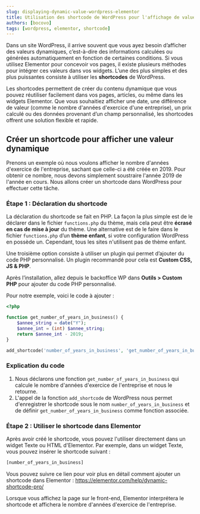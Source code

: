 ```yaml
---
slug: displaying-dynamic-value-wordpress-elementor
title: Utilisation des shortcode de WordPress pour l'affichage de value dynamic dans Elementor
authors: [bocovo]
tags: [wordpress, elementor, shortcode]
---
```


Dans un site WordPress, il arrive souvent que vous ayez besoin d’afficher des valeurs dynamiques, c’est-à-dire des informations calculées ou générées automatiquement en fonction de certaines conditions. 
Si vous utilisez Elementor pour concevoir vos pages, il existe plusieurs méthodes pour intégrer ces valeurs dans vos widgets. L’une des plus simples et des plus puissantes consiste à utiliser les **shortcodes** de WordPress.

Les shortcodes permettent de créer du contenu dynamique que vous pouvez réutiliser facilement dans vos pages, articles, ou même dans les widgets Elementor. Que vous souhaitiez afficher une date, une différence de valeur (comme le nombre d'années d'exercice d'une entreprise), un prix calculé ou des données provenant d’un champ personnalisé, les shortcodes offrent une solution flexible et rapide.

## Créer un shortcode pour afficher une valeur dynamique

Prenons un exemple où nous voulons afficher le nombre d'années d'exercice de l'entreprise, sachant que celle-ci a été créée en 2019. Pour obtenir ce nombre, nous devons simplement soustraire l'année 2019 de l'année en cours. Nous allons créer un shortcode dans WordPress pour effectuer cette tâche.

### Étape 1 : Déclaration du shortcode

La déclaration du shortcode se fait en PHP. La façon la plus simple est de le déclarer dans le fichier `functions.php` du thème, mais cela peut être **écrasé en cas de mise à jour** du thème. Une alternative est de le faire dans le fichier `functions.php` d’un **thème enfant**, si votre configuration WordPress en possède un. Cependant, tous les sites n'utilisent pas de thème enfant.

Une troisième option consiste à utiliser un plugin qui permet d’ajouter du code PHP personnalisé. Un plugin recommandé pour cela est **Custom CSS, JS & PHP**.

Après l’installation, allez depuis le backoffice WP dans **Outils > Custom PHP** pour ajouter du code PHP personnalisé.

Pour notre exemple, voici le code à ajouter :

```php
<?php

function get_number_of_years_in_business() {
    $annee_string = date("Y");
    $annee_int = (int) $annee_string;
    return $annee_int - 2019;
}

add_shortcode('number_of_years_in_business', 'get_number_of_years_in_business');
```

### Explication du code

1. Nous déclarons une fonction `get_number_of_years_in_business` qui calcule le nombre d'années d'exercice de l'entreprise et nous le retourne.
2. L'appel de la fonction `add_shortcode` de WordPress nous permet d'enregistrer le shortcode sous le nom `number_of_years_in_business` et de définir `get_number_of_years_in_business` comme fonction associée.

### Étape 2 : Utiliser le shortcode dans Elementor

Après avoir créé le shortcode, vous pouvez l'utiliser directement dans un widget Texte ou HTML d'Elementor. Par exemple, dans un widget Texte, vous pouvez insérer le shortcode suivant :

```txt
[number_of_years_in_business]
```

Vous pouvez suivre ce lien pour voir plus en détail comment ajouter un shortcode dans Elementor : <https://elementor.com/help/dynamic-shortcode-pro/>

Lorsque vous affichez la page sur le front-end, Elementor interprétera le shortcode et affichera le nombre d'années d'exercice de l'entreprise.
